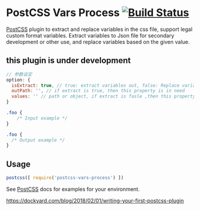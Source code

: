 # PostCSS Vars Process [![Build Status][ci-img]][ci]

[PostCSS] plugin to extract and replace variables in the css file, support legal custom format variables. Extract variables to Json file for secondary development or other use, and replace variables based on the given value.

## this plugin is under development

```js
// 参数设定
option: {
  isExtract: true, // true: extract variables out, false: Replace variables based on the given value
  outPath: '', // if extract is true, then this property is in need
  values: '' // path or object, if extract is fasle ,then this property is in need
}
```

[PostCSS]: https://github.com/postcss/postcss
[ci-img]:  https://travis-ci.org/moshang-xc/postcss-vars-process.svg
[ci]:      https://travis-ci.org/moshang-xc/postcss-vars-process

```css
.foo {
    /* Input example */
}
```

```css
.foo {
  /* Output example */
}
```

## Usage

```js
postcss([ require('postcss-vars-process') ])
```

See [PostCSS] docs for examples for your environment.


https://dockyard.com/blog/2018/02/01/writing-your-first-postcss-plugin
